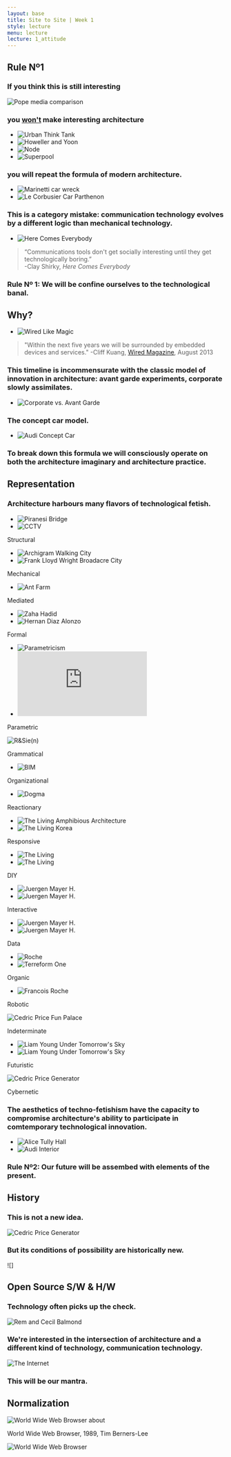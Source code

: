 ```yaml
---
layout: base
title: Site to Site | Week 1
style: lecture
menu: lecture
lecture: 1_attitude
---
```

## Rule Nº1

### If you think this is still interesting

![Pope media comparison](http://petapixel.com/assets/uploads/2013/03/comparison1.jpg)

### you [won't](http://www.newmuseum.org/blog/view/a-prompt-for-architectural-theory) make interesting architecture

*	![Urban Think Tank](http://235bowery.s3.amazonaws.com/posts/49/thumbnails/565x565x1.jpg)
*	![Howeller and Yoon](http://235bowery.s3.amazonaws.com/images/834/thumbnails/480x480x1.jpg)
*	![Node](http://235bowery.s3.amazonaws.com/images/835/thumbnails/480x480x1.jpg)
*	![Superpool](http://235bowery.s3.amazonaws.com/images/836/thumbnails/480x480x1.jpg)


### you will repeat the formula of modern architecture.

*	![Marinetti car wreck](http://3.bp.blogspot.com/-r8Exvk2klHI/T2ZRwxZuMYI/AAAAAAAAATI/uidGbUUgZrI/s1600/marinetti+accident.jpg)
*	![Le Corbusier Car Parthenon](http://farm3.static.flickr.com/2439/3926773892_e3470e5960.jpg)

### This is a category mistake: communication technology evolves by a different logic than mechanical technology.

*	![Here Comes Everybody](http://media.npr.org/assets/bakertaylor/covers/h/here-comes-everybody/9780143114949_custom-479ef51910c0663baaec2dc484d88b7c579172be-s6-c30.jpg)

> 	“Communications tools don't get socially interesting until they get technologically boring.”  
	-Clay Shirky, _Here Comes Everybody_

### Rule Nº 1: We will be confine ourselves to the technological banal.



## Why?

*	![Wired Like Magic](http://www.wired.com/design/wp-content/uploads/2013/07/ff_experienceDesign_1025.jpg)

>	"Within the next five years we will be surrounded by embedded devices and services."
	-Cliff Kuang, [Wired Magazine](http://www.wired.com/design/2013/08/design-and-the-digital-world/), August 2013

### This timeline is incommensurate with the classic model of innovation in architecture: avant garde experiments, corporate slowly assimilates.

*	![Corporate vs. Avant Garde](http://workbench.cadenhead.org/media/apple-pc-mac-people.jpg)

### The concept car model.

*	![Audi Concept Car](http://www.ingbase.com/wp-content/gallery/audi-concept-cars/irobot-audi-concept.jpg)

### To break down this formula we will consciously operate on both the architecture imaginary and architecture practice.



## Representation

### Architecture harbours many flavors of technological fetish.


*	![Piranesi Bridge](http://media.aphelis.net/wp-content/uploads/2012/09/PIRANESI_1756_Tav_XXIII_Elevazione_del_Ponte_Ferrato.jpg)
*	![CCTV](http://www.designboom.com/weblog/images/images_2/lauren/cctv/cctv06.jpg)

Structural  



*	![Archigram Walking City](http://mediaarchz.files.wordpress.com/2011/08/archigramw.png)  
*	![Frank Lloyd Wright Broadacre City](http://growingupinamerica.files.wordpress.com/2011/04/32405094_04-1.jpg)

Mechanical



*	![Ant Farm](http://cdn.theatlantic.com/static/mt/assets/science/MediaVan.jpg)

Mediated



*	![Zaha Hadid](http://www.designboom.com/wp-content/uploads/2013/05/designboom-zaha-hadid-KAFD-metro-station-01.jpg)
*	![Hernan Diaz Alonzo](http://lebbeuswoods.files.wordpress.com/2010/05/alonso-1.jpg)

Formal



*	![Parametricism](http://nicholasearledesigns.squarespace.com/storage/Parametricism2.jpg?__SQUARESPACE_CACHEVERSION=1323546118542)
*	![Parametricism](http://calendar.columbia.edu/sundial/webapi/getMediaInterface.php?EventID=42691&MediaID=1&identifier=icon)

Parametric



![R&Sie(n)](https://raw.github.com/site2site/site2site.github.io/master/images/lectures/week1/rsien.png)

Grammatical



*	![BIM](http://buildipedia.com/images/masterformat/Channels/On_Site/BIM/DPR_Construction/Contractors_Look_to_BIM_to_Streamline_Construction_10.jpg)

Organizational



*	![Dogma](http://24.media.tumblr.com/tumblr_lbp2nyVptv1qzsvmgo1_500.jpg)

Reactionary



*	![The Living Amphibious Architecture](http://www.sentientcity.net/exhibit/wp-content/uploads/AMPHIBIOUS_6-web.jpg)
*	![The Living Korea](http://cdni.wired.co.uk/620x413/k_n/Living_05.jpg)

Responsive



*	![The Living](http://www.sentientcity.net/exhibit/wp-content/uploads/AMPHIBIOUS_5-web.jpg)
*	![The Living](http://www.sentientcity.net/exhibit/wp-content/uploads/AMPHIBIOUS_3-web.jpg)

DIY



*	![Juergen Mayer H.](http://www.bustler.net/images/news2/audi_urban_future_award_1g.jpg)
*	![Juergen Mayer H.](http://www.d-talks.com/wp-content/uploads/2010/09/profile_sex.jpg)

Interactive




*	![Juergen Mayer H.](http://www.stylepark.com/db-images/cms/article/img/l2_v343197_958_600_424-2.jpg)
*	![Juergen Mayer H.](http://www.domusweb.it/content/dam/domusweb/en/architecture/2010/06/09/future-mobility-what-will-be-the-world-in-2030-/big_253806_4626_Thesis_Conference_London_JMayerH_1_big.jpg)

Data



*	![Roche](http://ad009cdnb.archdaily.net/wp-content/uploads/2008/12/512085260_evolene-a1bis-421x450.jpg)
*	![Terreform One](http://www.animalarchitecture.org/wp-content/uploads/2012/12/TERREFORM-ONE_Fab-Tree-Hab_1-copy.jpg)

Organic



*	![Francois Roche](http://c1038.r38.cf3.rackcdn.com/group5/building42101/media/eubi_fracolzweg.jpg)

Robotic



![Cedric Price Fun Palace](http://cup2013.files.wordpress.com/2011/04/02.jpg)

Indeterminate



*	![Liam Young Under Tomorrow's Sky](http://undertomorrowssky.liamyoung.org/wp-content/uploads/2012/10/daniel-dociu-UrbanTectonics1-web.jpg)
*	![Liam Young Under Tomorrow's Sky](http://undertomorrowssky.liamyoung.org/wp-content/uploads/2012/08/undertomorrowssky_factoryfifteen_web.jpg)

Futuristic


![Cedric Price Generator](http://payload97.cargocollective.com/1/9/291963/4241777/gen-01-00-original.jpg)

Cybernetic



### The aesthetics of techno-fetishism have the capacity to compromise architecture's ability to participate in comtemporary technological innovation.

*	![Alice Tully Hall](http://pdoinc.com/wp-content/uploads/2012/04/DSR-Alice-Tully-5935.jpg)
*	![Audi Interior](http://media.caranddriver.com/images/12q3/475098/2014-audi-a3-sportback-s-line-interior-euro-spec-photo-475253-s-1280x782.jpg)


### Rule Nº2: Our future will be assembed with elements of the present.






## History

### This is not a new idea.

![Cedric Price Generator](http://www.moma.org/collection_images/resized/687/w500h420/CRI_62687.jpg)

### But its conditions of possibility are historically new.

![]


## Open Source S/W &amp; H/W





### Technology often picks up the check.

![Rem and Cecil Balmond](http://www.architectuur.org/beelden/oma_n208.jpg)



### We're interested in the intersection of architecture and a different kind of technology, communication technology.

![The Internet](https://raw.github.com/site2site/site2site.github.io/master/images/introduction/imageOfTheInternet.png)




### This will be our mantra.









## Normalization

![World Wide Web Browser about](http://ns2.techstream.org/images/WorldWideWeb.jpg)

World Wide Web Browser, 1989, Tim Berners-Lee

![World Wide Web Browser](http://info.cern.ch/images/NextEditorBW.gif)











